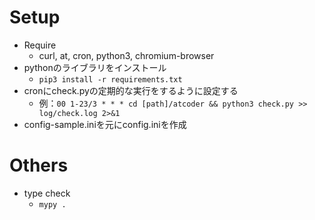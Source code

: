 # Setup
- Require
    - curl, at, cron, python3, chromium-browser
- pythonのライブラリをインストール
    - `pip3 install -r requirements.txt`
- cronにcheck.pyの定期的な実行をするように設定する
    - 例：`00 1-23/3 * * * cd [path]/atcoder && python3 check.py >> log/check.log 2>&1`
- config-sample.iniを元にconfig.iniを作成

# Others
- type check
    - `mypy .`
